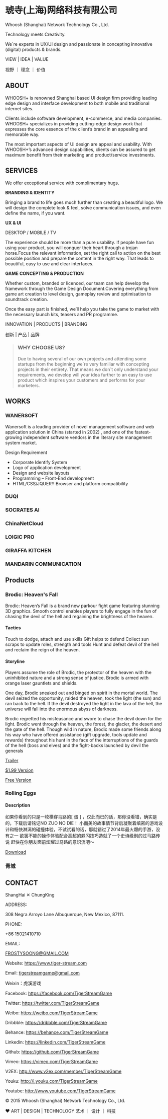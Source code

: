 
# 琥寺(上海)网络科技有限公司

Whoosh (Shanghai) Network Technology Co., Ltd.


Technology meets Creativity.

We´re experts in UX/UI design and passionate in concepting innovative (digital) products & brands.

VIEW | IDEA | VALUE

视野 ｜ 理念 ｜ 价值

## ABOUT

WHOOSH+ is renowned Shanghai based UI design firm providing leading edge design and interface development to both mobile and traditional internet sites. 


Clients include software development, e-commerce, and media companies. WHOOSH+ specializes in providing cutting-edge design work that expresses the core essence of the client’s brand in an appealing and memorable way.
 
 
The most important aspects of UI design are appeal and usability. With WHOOSH+’s advanced design capabilities, clients can be assured to get maximum benefit from their marketing and product/service investments.


## SERVICES

We offer exceptional service with complimentary hugs.

**BRANDING & IDENTITY**

Bringing a brand to life goes much further than creating a beautiful logo. We will design the complete look & feel, solve communication issues, and even define the name, if you want.

**UX & UI**

DESKTOP / MOBILE / TV

The experience should be more than a pure usability. If people have fun using your product, you will conquer their heart through a trojan horse.Focus the relevant information, set the right call to action on the best possible position and prepare the content in the right way. That leads to beautiful, easy to use and clear interfaces.

**GAME CONCEPTING & PRODUCTION**

Whether custom, branded or licenced, our team can help develop the framework through the Game Design Document.Covering everything from game art creation to level design, gameplay review and optimisation to soundtrack creation.

Once the easy part is finished, we’ll help you take the game to market with the necessary launch kits, teasers and PR programme.




INNOVATION | PRODUCTS | BRANDING

创新 | 产品 | 品牌


> ### WHY CHOOSE US?
> 
> Due to having several of our own projects and attending some startups from the beginning we´re very familiar with concepting projects in their entirety. That means we don´t only understand your requirements, we develop will your idea further to an easy to use product which inspires your customers and performs for your marketers.


## WORKS

### WANERSOFT

Wanersoft is a leading provider of novel management software and web application solution in China (started in 2002) , and one of the fastest-growing independent software vendors in the literary site management system market.

Design Requirement

* Corporate Identify System
* Logo of application development
* Design and website layouts
* Programming – Front-End development
* HTML/CSS/JQUERY Browser and platform compatibility


### DUQI

### SOCRATES AI

### ChinaNetCloud 

### LOIGIC PRO

### GIRAFFA KITCHEN

### MANDARIN COMMUNICATION


## Products

### Brodic: Heaven's Fall

Brodic: Heaven’s Fall is a brand new parkour fight game featuring stunning 3D graphics. Smooth control enables players to fully engage in the fun of chasing the devil of the hell and regaining the brightness of the heaven.

#### Tactics

Touch to dodge, attach and use skills
Gift helps to defend
Collect sun scraps to update roles, strength and tools
Hunt and defeat devil of the hell and reclaim the reign of the heaven.

#### Storyline

Players assume the role of Brodic, the protector of the heaven with the uninhibited nature and a strong sense of justice. Brodic is armed with orange laser gauntlets and shields.

One day, Brodic sneaked out and binged on spirit in the mortal world. The devil seized the opportunity, raided the heaven, took the light (the sun) and ran back to the hell. If the devil destroyed the light in the lava of the hell, the universe will fall into the enormous abyss of darkness.

Brodic regretted his misfeasance and swore to chase the devil down for the light. Brodic went through the heaven, the forest, the glacier, the desert and the gate of the hell. Though wild in nature, Brodic made some friends along his way who have offered assistance (gift upgrade, tools update and rewards) throughout his hunt in the face of the interruptions of the guards of the hell (boss and elves) and the fight-backs launched by devil the generals


[Trailer](http://youtu.be/t4mJnxvTMGw)

[$1.99 Version](https://itunes.apple.com/us/app/brodic-heavens-fall/id830530003?ls=1&mt=8)

[Free Version](https://itunes.apple.com/us/app/brodic-heavens-fall-free/id874938411?mt=8)


### Rolling Eggs

#### Description

如果你看到的只是一枚横穿马路的[ 蛋 ] ，仅此而已的话，那你没看错，确实是的，下载后请铭记NO ZUO NO DIE！
小而美的故事情节背后凝聚着缜密的游戏设计和畅快淋漓的碰撞体验，不试试看的话，那就错过了2014年最火爆的手游，没有之一
欲罢不能的操作体验配合高超的躲闪技巧造就了一个史诗级别的过马路传说
赶快在你朋友面前炫耀过马路的意识流吧～

[Download](https://itunes.apple.com/cn/app/ji-dan-kuai-pao/id862985893?mt=8)


### 青城



## CONTACT


ShangHai ✕ ChungKing


ADDRESS:

308 Negra Arroyo Lane
Albuquerque, New Mexico, 87111.

PHONE:

+86 15021410710

EMAIL:

FROSTYSOONG@GMAIL.COM


Website: https://www.tiger-stream.com

Email: tigerstreamgame@gmail.com

Weixin：虎溪游戏

Facebook: https://facebook.com/TigerStreamGame

Twitter: https://twitter.com/TigerStreamGame 

Weibo:  https://weibo.com/TigerStreamGame

Dribbble: https://dribbble.com/TigerStreamGame

Behance: https://behance.com/TigerStreamGame

Linkedin: https://linkedin.com/TigerStreamGame

Github: https://github.com/TigerStreamGame

Vimeo: https://vimeo.com/TigerStreamGame

V2EX: http://www.v2ex.com/member/TigerStreamGame

Youku: http://i.youku.com/TigerStreamGame

Youtube: http://www.youtube.com/TigerStreamGame


© 2015 Whoosh (Shanghai) Network Technology Co., Ltd.

♥ ART | DESIGN | TECHNOLOGY 艺术 ｜ 设计 ｜ 科技



